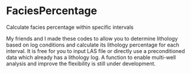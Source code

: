 # FaciesPercentage
Calculate facies percentage within specific intervals

My friends and I made these codes to allow you to determine lithology based on log conditions and calculate its lithology percentage for each interval. It is free for you to input LAS file or directly use a preconditioned data which already has a lithology log. A function to enable multi-well analysis and improve the flexibility is still under development.
